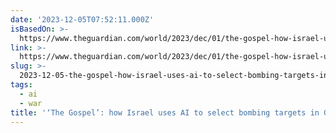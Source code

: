 ```yaml
---
date: '2023-12-05T07:52:11.000Z'
isBasedOn: >-
  https://www.theguardian.com/world/2023/dec/01/the-gospel-how-israel-uses-ai-to-select-bombing-targets
link: >-
  https://www.theguardian.com/world/2023/dec/01/the-gospel-how-israel-uses-ai-to-select-bombing-targets
slug: >-
  2023-12-05-the-gospel-how-israel-uses-ai-to-select-bombing-targets-in-gaza-or-israel
tags:
  - ai
  - war
title: '‘The Gospel’: how Israel uses AI to select bombing targets in Gaza | Israel'
---
```


